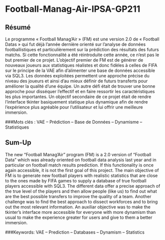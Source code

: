 # Football-Manag-Air-IPSA-GP211

## Résumé

Le programme « Football Manag’Air » (FM) est une version 2.0 de « Football Datas » qui fut déjà l’année dernière orienté sur l’analyse de données footballistiques et particulièrement sur la prédiction des résultats des futurs matchs. Si cette fonctionnalité a été réintroduite cette année, ce n’est pas le but premier de ce projet. L’objectif premier de FM est de générer de nouveaux joueurs aux statistiques réalistes et donc fidèles à celles de FIFA sur le principe de la VAE afin d’alimenter une base de données accessible via SQL3. Les données exploitées permettent une approche précise du niveau des joueurs et ainsi d’au mieux définir de futurs transferts pour améliorer la qualité d’une équipe. Un autre défi était de trouver une bonne approche pour disséquer l’effectif et en faire ressortir les caractéristiques les plus importantes.
Un objectif secondaire de ce projet était de rendre l’interface tkinter basiquement statique plus dynamique afin de rendre l’expérience plus agréable pour l’utilisateur et lui offrir une meilleure immersion.

###Mots clés : VAE – Prédiction – Base de Données – Dynamisme – Statistiques


## Sum-Up

The new “Football Manag’Air” program (FM) is a 2.0 version of “Football Data” which was already oriented on football data analysis last year and in particular on football match results prediction. If this functionality is once again accessible, it is not the first goal of this project. The main objective of FM is to generate new football players with realistic statistics that are close to the ones made by FIFA games to supply a database of true football players accessible with SQL3. The different data offer a precise approach of the true level of the players and then allow people (like us) to find out what are the best possible transfers to improve the quality of a team. Another challenge was to find the best approach to dissect workforces and to bring out the most relevant information.
An auxiliar objective was to make the tkinter’s interface more accessible for everyone with more dynamism than usual to make the experience greater for users and give to them a better immersion.

###Keywords: VAE – Prediction – Databases – Dynamism – Statistics
